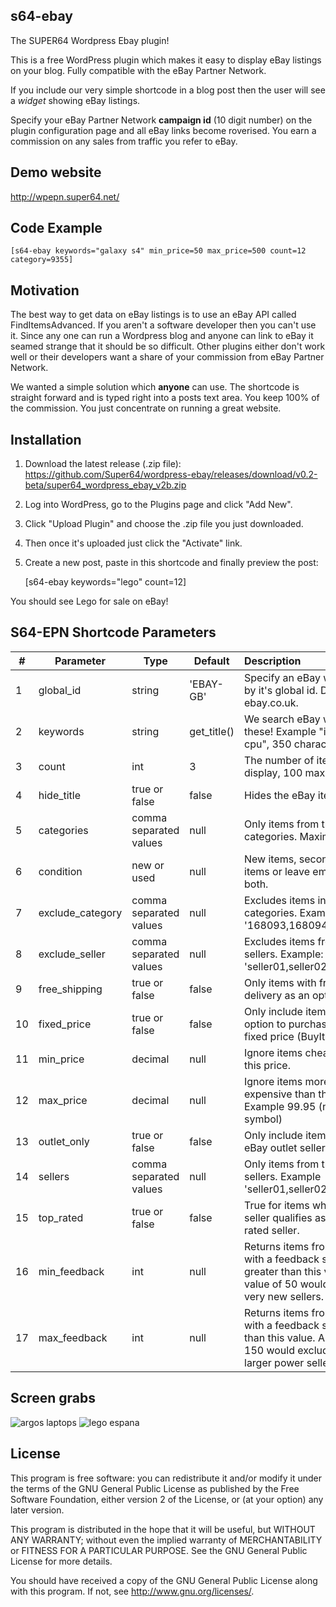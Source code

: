 ## s64-ebay
The SUPER64 Wordpress Ebay plugin!

This is a free WordPress plugin which makes it easy to display eBay listings on your blog. Fully compatible with the eBay Partner Network.

If you include our very simple shortcode in a blog post then the user will see a *widget* showing eBay listings.

Specify your eBay Partner Network **campaign id** (10 digit number) on the plugin configuration page and all eBay links become roverised. You earn a commission on any sales from traffic you refer to eBay.

## Demo website
http://wpepn.super64.net/

## Code Example

    [s64-ebay keywords="galaxy s4" min_price=50 max_price=500 count=12 category=9355]

## Motivation

The best way to get data on eBay listings is to use an eBay API called FindItemsAdvanced. If you aren't a software developer then you can't use it. Since any one can run a Wordpress blog and anyone can link to eBay it seamed strange that it should be so difficult. Other plugins either don't work well or their developers want a share of your commission from eBay Partner Network.

We wanted a simple solution which **anyone** can use. The shortcode is straight forward and is typed right into a posts text area. You keep 100% of the commission. You just concentrate on running a great website.

## Installation

1. Download the latest release (.zip file): https://github.com/Super64/wordpress-ebay/releases/download/v0.2-beta/super64_wordpress_ebay_v2b.zip
1. Log into WordPress, go to the Plugins page and click "Add New".
1. Click "Upload Plugin" and choose the .zip file you just downloaded.
1. Then once it's uploaded just click the "Activate" link.
1. Create a new post, paste in this shortcode and finally preview the post:

    [s64-ebay keywords="lego" count=12]

You should see Lego for sale on eBay!

## S64-EPN Shortcode Parameters ##

|#|Parameter|Type|Default|Description|  
|-------------|-------------|-------------|-------------|:-------------|
|1|global_id|string|'EBAY-GB'|Specify an eBay website by it's global id. Defaults to ebay.co.uk.|
|2|keywords|string|get_title()|We search eBay with these! Example "intel i5 cpu", 350 characters max|
|3|count|int|3|The number of items to display, 100 max|
|4|hide_title|true or false|false|Hides the eBay item title|
|5|categories|comma separated values|null|Only items from these categories. Maximum of 3.|
|6|condition|new or used|null|New items, second hand items or leave empty for both.|
|7|exclude_category|comma separated values|null|Excludes items in these categories. Example: '168093,168094,168095'|
|8|exclude_seller|comma separated values|null|Excludes items from these sellers. Example: 'seller01,seller02,seller03'|
|9|free_shipping|true or false|false|Only items with free delivery as an option.|
|10|fixed_price|true or false|false|Only include items with an option to purchase for a fixed price (BuyItNow).|
|11|min_price|decimal|null|Ignore items cheaper than this price.|
|12|max_price|decimal|null|Ignore items more expensive than this price. Example 99.95 (no symbol)|
|13|outlet_only|true or false|false|Only include items from eBay outlet sellers.|
|14|sellers|comma separated values|null|Only items from these sellers. Example 'seller01,seller02,seller03'.|
|15|top_rated|true or false|false|True for items where the seller qualifies as a top-rated seller.|
|16|min_feedback|int|null|Returns items from sellers with a feedback score greater than this value. A value of 50 would exclude very new sellers.|
|17|max_feedback|int|null|Returns items from sellers with a feedback score less than this value. A value of 150 would exclude the larger power sellers.|

## Screen grabs
![argos laptops](http://i.imgur.com/v9gSYli.png)
![lego espana](http://i.imgur.com/cWwxnja.png)

## License

This program is free software: you can redistribute it and/or modify
it under the terms of the GNU General Public License as published by
the Free Software Foundation, either version 2 of the License, or
(at your option) any later version.

This program is distributed in the hope that it will be useful,
but WITHOUT ANY WARRANTY; without even the implied warranty of
MERCHANTABILITY or FITNESS FOR A PARTICULAR PURPOSE. See the
GNU General Public License for more details.

You should have received a copy of the GNU General Public License
along with this program. If not, see <http://www.gnu.org/licenses/>.
